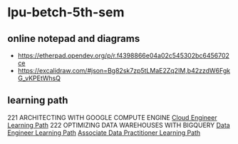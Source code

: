 # lpu-betch-5th-sem
## online notepad and diagrams
- https://etherpad.opendev.org/p/r.f4398866e04a02c545302bc6456702ce
- https://excalidraw.com/#json=Bg82sk7zp5tLMaE2Zq2IM,b42zzdW6FgkG_vKPEtWhsQ  
## learning path 
221 ARCHITECTING WITH GOOGLE COMPUTE ENGINE
[Cloud Engineer Learning Path](https://www.cloudskillsboost.google/paths/11) 
222 OPTIMIZING DATA WAREHOUSES WITH BIGQUERY
[Data Engineer Learning Path](https://www.cloudskillsboost.google/paths/16)
[Associate Data Practitioner Learning Path](https://www.cloudskillsboost.google/paths/1336
)
